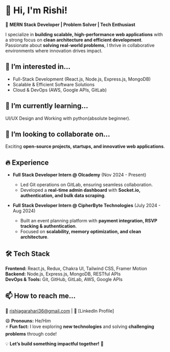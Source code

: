 # 👋 Hi, I'm Rishi!  
🚀 **MERN Stack Developer | Problem Solver | Tech Enthusiast**  

I specialize in **building scalable, high-performance web applications** with a strong focus on **clean architecture and efficient development**. Passionate about **solving real-world problems**, I thrive in collaborative environments where innovation drives impact.  

## 👀 I’m interested in...  
- Full-Stack Development (React.js, Node.js, Express.js, MongoDB)  
- Scalable & Efficient Software Solutions  
- Cloud & DevOps (AWS, Google APIs, GitLab)  

## 🌱 I’m currently learning...  
UI/UX Design and Working with python(absolute beginner).  

## 💞️ I’m looking to collaborate on...  
Exciting **open-source projects, startups, and innovative web applications**.  

## 🔥 Experience  
- **Full Stack Developer Intern @ Olcademy** (Nov 2024 - Present)  
  - Led Git operations on GitLab, ensuring seamless collaboration.  
  - Developed a **real-time admin dashboard** with **Socket.io, authentication, and bulk data scraping**.  

- **Full Stack Developer Intern @ CipherByte Technologies** (July 2024 - Aug 2024)  
  - Built an event planning platform with **payment integration, RSVP tracking & authentication**.  
  - Focused on **scalability, memory optimization, and clean architecture**.  

## 🛠️ Tech Stack  
**Frontend:** React.js, Redux, Chakra UI, Tailwind CSS, Framer Motion  
**Backend:** Node.js, Express.js, MongoDB, RESTful APIs  
**DevOps & Tools:** Git, GitHub, GitLab, AWS, Google APIs  

## 📫 How to reach me...  
📧 rishiagarahari36@gmail.com | 🔗 [LinkedIn Profile] 

😄 **Pronouns:** He/Him  
⚡ **Fun fact:** I love exploring **new technologies** and solving **challenging problems** through code!  

💡 **Let’s build something impactful together!** 🚀  
